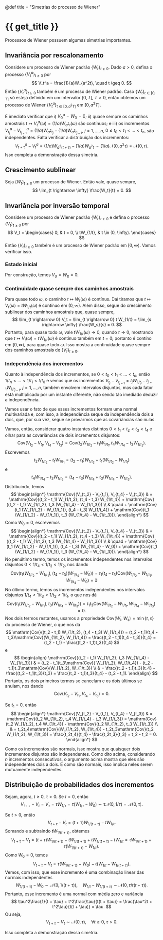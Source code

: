 @def title = "Simetrias do processo de Wiener"

# {{ get_title }}

Processos de Wiener possuem algumas simetrias importantes.

## Invariância por rescalonamento

Considere um processo de Wiener padrão $\{W_t\}_{t\geq 0}$. Dado $a > 0$, defina o processo $\{V_t^a\}_{t\geq 0}$ por
$$
V_t^a = \frac{1}{a}W_{a^2t}, \quad t \geq 0.
$$
Então $\{V_t^a\}_{t\geq 0}$ também é um processo de Wiener padrão. Caso $\{W_t\}_{t\in [0, T]}$ só esteja definido em um intervalor $[0, T]$, $T > 0$, então obtemos um processo de Wiener $\{V_t^a\}_{t\in [0, a^2T]}$ em $[0, a^2T]$.

É imediato verificar que i) $V_0^a = W_0 = 0$; ii) quase sempre os caminhos amostrais $t \mapsto V_t^a(\omega) = (1/a)W_{a^2 t}(\omega)$ são contínuos; e iii) os incrementos $V_{t_j}^a - V_{t_{j-1}}^a = (1/a)W_{a^2 t_j} - (1/a)W_{a^2 t_{j-1}}$, $j = 1, \ldots, n$, $0 \leq t_0 < t_1 < \ldots < t_n$, são independentes. Falta verificar a distribuição dos incrementos:
$$
V_{t + \tau}^a - V_t^a = (1/a)W_{a^2(t + \tau)} - (1/a)W_{a^2t} \sim (1/a)\mathcal{N}(0, a^2\tau) = \mathcal{N}(0, \tau).
$$
Isso completa a demonstração dessa simetria.

## Crescimento sublinear

Seja $\{W_t\}_{t\geq 0}$ um processo de Wiener. Então vale, quase sempre,
$$
\lim_{t \rightarrow \infty} \frac{W_t}{t} = 0.
$$

## Invariância por inversão temporal

Considere um processo de Wiener padrão $\{W_t\}_{t\geq 0}$ e defina o processo $\{V_t\}_{t\geq 0}$ por
$$
V_t = \begin{cases}
0, & t = 0, \\
 tW_{1/t}, & t \in (0, \infty).
\end{cases}
$$
Então $\{V_t\}_{t\geq 0}$ também é um processo de Wiener padrão em $[0, \infty)$. Vamos verificar isso.

### Estado inicial

Por construção, temos $V_0 = W_0 = 0$.

### Continuidade quase sempre dos caminhos amostrais

Para quase todo $\omega$, o caminho $t \mapsto W_t(\omega)$ é contínuo. Daí tiramos que $t \mapsto V_t(\omega) = t W_{1/t}(\omega)$ é contínuo em $(0, \infty)$. Além disso, segue do crescimento sublinear dos caminhos amostrais que, quase sempre,
$$
\lim_{t \rightarrow 0} V_t = \lim_{t \rightarrow 0} t W_{1/t} = \lim_{s \rightarrow \infty} \frac{W_s}{s} = 0.
$$
Portanto, para quase todo $\omega$, vale $t W_{1/t}(\omega) \rightarrow 0$, quando $t \rightarrow 0$, mostrando que $t \mapsto V_t(\omega) = t W_{1/t}(\omega)$ é contínuo também em $t = 0$, portanto é contíno em $[0, \infty)$, para quase todo $\omega$. Isso mostra a continuidade quase sempre dos caminhos amostrais de $\{V_t\}_{t\geq 0}$.

### Independência dos incrementos

Quanto à independência dos incrementos, se $0 < t_0 < t_1 < \ldots < t_n$, então $1/t_n < \ldots < 1/t_1 < t/t_0$ e vemos que os incrementos $V_{t_j} - V_{t_{j-1}} = t_jW_{1/t_j} - t_{j-1}W_{1/t_{j-1}}$, $j = 1, \ldots, n$, também envolvem intervalos disjuntos, mas cada fator está multiplicado por um instante diferente, não sendo tão imediado deduzir a independência.

Vamos usar o fato de que esses incrementos formam uma normal multivariada e, com isso, a independência seque da independência dois a dois, que, por sua vez, segue se provarmos que as covariâncias são nulas.

Vamos, então, considerar quatro instantes distintos $0 < t_1 < t_2 < t_3 < t_4$ e olhar para as covariâncias de dois incrementos disjuntos:
$$
\mathrm{Cov}(V_{t_2} - V_{t_1}, V_{t_4} - V_{t_3}) = \mathrm{Cov}(t_2 W_{1/t_2} - t_1 W_{1/t_1}, t_4 W_{1/t_4} - t_3 W_{1/t_3}).
$$
Escrevemos
$$
t_2 W_{1/t_2} - t_1 W_{1/t_1} = (t_2 - t_1) W_{1/t_2} + t_1 (W_{1/t_2} - W_{1/t_1})
$$
e
$$
t_4 W_{1/t_4} - t_3 W_{1/t_3} = (t_4 - t_3) W_{1/t_4} + t_3 (W_{1/t_4} - W_{1/t_3}).
$$
Distribuindo, temos
$$
\begin{align*}
\mathrm{Cov}(V_{t_2} - V_{t_1}, V_{t_4} - V_{t_3}) & = \mathrm{Cov}((t_2 - t_1) W_{1/t_2}, (t_4 - t_3) W_{1/t_4}) + \mathrm{Cov}((t_2 - t_1) W_{1/t_2}, t_3 (W_{1/t_4} - W_{1/t_3})) \\
& \quad + \mathrm{Cov}(t_1 (W_{1/t_2} - W_{1/t_1}), (t_4 - t_3) W_{1/t_4}) + \mathrm{Cov}(t_1 (W_{1/t_2} - W_{1/t_1}), t_3 (W_{1/t_4} - W_{1/t_3})).
\end{align*}
$$
Como $W_0 = 0$, escrevemos
$$
\begin{align*}
\mathrm{Cov}(V_{t_2} - V_{t_1}, V_{t_4} - V_{t_3}) & = \mathrm{Cov}((t_2 - t_1) W_{1/t_2}, (t_4 - t_3) W_{1/t_4}) + \mathrm{Cov}((t_2 - t_1) W_{1/t_2}, t_3 (W_{1/t_4} - W_{1/t_3})) \\
& \quad + \mathrm{Cov}(t_1 (W_{1/t_2} - W_{1/t_1}), (t_4 - t_3) (W_{1/t_4} - W_0)) + \mathrm{Cov}(t_1 (W_{1/t_2} - W_{1/t_1}), t_3 (W_{1/t_4} - W_{1/t_3})).
\end{align*}
$$
No penúltimo termo, temos os incrementos independentes nos intervalos disjuntos $0 < 1/t_4 < 1/t_3 < 1/t_2$, nos dando
$$
\mathrm{Cov}(t_1 (W_{1/t_2} - W_{1/t_1}), (t_4 - t_3) (W_{1/t_4} - W_0)) = t_1 (t_4 - t_3)\mathrm{Cov}(W_{1/t_2} - W_{1/t_1}, W_{1/t_4} - W_0) = 0
$$
No último termo, temos os incrementos independentes nos intervalos disjuntos $1/t_4 < 1/t_3 < 1/t_2 < 1/t_1$, o que nos dá
$$
\mathrm{Cov}(t_1 (W_{1/t_2} - W_{1/t_1}), t_3 (W_{1/t_4} - W_{1/t_3})) = t_1 t_3 \mathrm{Cov}(W_{1/t_2} - W_{1/t_1}, W_{1/t_4} - W_{1/t_3}) = 0.
$$
Nos dois termos restantes, usamos a propriedade $\mathrm{Cov}(W_t, W_s) = \min\{t, s\}$ do processo de Wiener, o que nos dá
$$
\mathrm{Cov}((t_2 - t_1) W_{1/t_2}, (t_4 - t_3) W_{1/t_4}) = (t_2 - t_1)(t_4 - t_3)\mathrm{Cov}(W_{1/t_2}, W_{1/t_4}) = \frac{(t_2 - t_1)(t_4 - t_3)}{t_4} = (t_2 - t_1) - \frac{(t_2 - t_1)t_3}{t_4}
$$
e
$$
\begin{align}
\mathrm{Cov}((t_2 - t_1) W_{1/t_2}, t_3 (W_{1/t_4} - W_{1/t_3})) & = (t_2 - t_1)t_3\mathrm{Cov}( W_{1/t_2}, W_{1/t_4}) - (t_2 - t_1)t_3\mathrm{Cov}(W_{1/t_2}, W_{1/t_3}) \\
& = \frac{(t_2 - t_1)t_3}{t_4}  - \frac{(t_2 - t_1)t_3}{t_3} = \frac{(t_2 - t_1)t_3}{t_4} - (t_2 - t_1).
\end{align}
$$
Portanto, os dois primeiros termos se cancelam e os dois últimos se anulam, nos dando
$$
\mathrm{Cov}(V_{t_2} - V_{t_1}, V_{t_4} - V_{t_3}) = 0.
$$

Se $t_1 = 0$, então
$$
\begin{align*}
\mathrm{Cov}(V_{t_2} - V_{t_1}, V_{t_4} - V_{t_3}) & = \mathrm{Cov}(t_2 W_{1/t_2}, t_4 W_{1/t_4} - t_3 W_{1/t_3}) = \mathrm{Cov}(t_2 W_{1/t_2}, t_4 W_{1/t_4}) - \mathrm{Cov}(t_2 W_{1/t_2}, t_3 W_{1/t_3}) \\
  & = t_2t_4\mathrm{Cov}(W_{1/t_2}, W_{1/t_4}) - t_2t_3\mathrm{Cov}(t_2 W_{1/t_2}, W_{1/t_3}) = \frac{t_2t_4}{t_4} - \frac{t_2t_3}{t_3} = t_2 - t_2 = 0.
\end{align*}
$$

Como os incrementos são normais, isso mostra que quaisquer dois incrementos disjuntos são independentes. Como dito acima, considerando $n$ incrementos consecutivos, o argumento acima mostra que eles são independentes dois a dois. E como são normais, isso implica neles serem mutuamente independentes.

## Distribuição de probabilidades dos incrementos

Sejam, agora, $t \geq 0$, $\tau > 0$. Se $t = 0$, então
$$
V_{t + \tau} - V_t = V_\tau = \tau W_{1/\tau} = \tau (W_{1/\tau} - W_0) \sim \tau \mathcal{N}(0, 1/\tau) = \mathcal{N}(0, \tau).
$$

Se $t > 0$, então
$$
V_{t + \tau} - V_t = (t + \tau)W_{1/(t + \tau)} - tW_{1/t}.
$$
Somando e subtraindo $t W_{1/(t + \tau)}$, obtemos
$$
V_{t + \tau} - V_t = (t + \tau)W_{1/(t + \tau)} - t W_{1/(t + \tau)} + t W_{1/(t + \tau)} - tW_{1/t} = \tau W_{1/(t + \tau)} + t (W_{1/(t + \tau)} - W_{1/t}).
$$
Como $W_0 = 0$, temos
$$
V_{t + \tau} - V_t  = \tau (W_{1/(t + \tau)} - W_0) - t (W_{1/t} - W_{1/(t + \tau)}).
$$
Vemos, com isso, que esse incremento é uma combinação linear das normais independentes
$$
W_{1/(t + \tau)} - W_0 \sim \mathcal{N}(0, 1/(t + \tau)), \quad W_{1/t} - W_{1/(t + \tau)} \sim \mathcal{N}(0, \tau/t(t + \tau)).
$$
Portanto, esse incremento é uma normal com média zero e variância
$$
\tau^2\frac{1}{t + \tau} + t^2\frac{\tau}{t(t + \tau)} = \frac{\tau^2t + t^2\tau}{t(t + \tau)} = \tau.
$$
Ou seja,
$$
V_{t + \tau} - V_t  \sim \mathcal{N}(0, \tau), \quad \forall t \geq 0, \;\tau > 0.
$$

Isso completa a demonstração dessa simetria.


